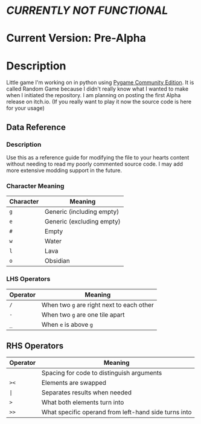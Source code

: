 # ***CURRENTLY NOT FUNCTIONAL***
# Current Version: Pre-Alpha
# Description
Little game I'm working on in python using [Pygame Community Edition](https://github.com/pygame-community/pygame-ce).  It is called Random Game because I didn't really know what I wanted to make when I initiated the repository.  I am planning on posting the first Alpha release on itch.io.  (If you really want to play it now the source code is here for your usage)
## Data Reference

### Description
Use this as a reference guide for modifying the file to your hearts content without needing to read my poorly commented source code.  I may add more extensive modding support in the future.
### Character Meaning
| Character | Meaning                   |
| --------- | ------------------------- |
| `g`       | Generic (including empty) |
| `e`       | Generic (excluding empty) |
| `#`       | Empty                     |
| `w`       | Water                     |
| `l`       | Lava                      |
| `o`       | Obsidian                  |
### LHS Operators
| Operator | Meaning                                   |
| -------- | ----------------------------------------- |
| `/`      | When two `g` are right next to each other |
| `-`      | When two `g` are one tile apart           |
| `_`      | When `e` is above `g`                     |
## RHS Operators
| Operator | Meaning                                              |
| -------- | ---------------------------------------------------- |
| ` `      | Spacing for code to distinguish arguments            |
| `><`     | Elements are swapped                                 |
| `\|`     | Separates results when needed                        |
| `>`      | What both elements turn into                         |
| `>>`     | What specific operand from left-hand side turns into |
